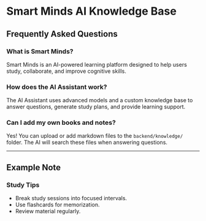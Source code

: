 # Smart Minds AI Knowledge Base

## Frequently Asked Questions

### What is Smart Minds?
Smart Minds is an AI-powered learning platform designed to help users study, collaborate, and improve cognitive skills.

### How does the AI Assistant work?
The AI Assistant uses advanced models and a custom knowledge base to answer questions, generate study plans, and provide learning support.

### Can I add my own books and notes?
Yes! You can upload or add markdown files to the `backend/knowledge/` folder. The AI will search these files when answering questions.

---

## Example Note

### Study Tips
- Break study sessions into focused intervals.
- Use flashcards for memorization.
- Review material regularly.
